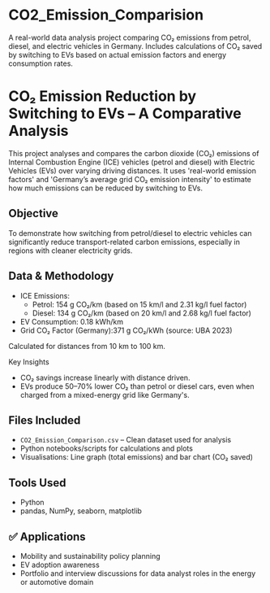 # CO2_Emission_Comparision
A real-world data analysis project comparing CO₂ emissions from petrol, diesel, and electric vehicles in Germany. Includes calculations of CO₂ saved by switching to EVs based on actual emission factors and energy consumption rates.

# CO₂ Emission Reduction by Switching to EVs – A Comparative Analysis

This project analyses and compares the carbon dioxide (CO₂) emissions of Internal Combustion Engine (ICE) vehicles (petrol and diesel) with Electric Vehicles (EVs) over varying driving distances. It uses 'real-world emission factors' and 'Germany’s average grid CO₂ emission intensity' to estimate how much emissions can be reduced by switching to EVs.

## Objective
To demonstrate how switching from petrol/diesel to electric vehicles can significantly reduce transport-related carbon emissions, especially in regions with cleaner electricity grids.

 ## Data & Methodology
- ICE Emissions:
  - Petrol: 154 g CO₂/km (based on 15 km/l and 2.31 kg/l fuel factor)
  - Diesel: 134 g CO₂/km (based on 20 km/l and 2.68 kg/l fuel factor)
- EV Consumption: 0.18 kWh/km
- Grid CO₂ Factor (Germany):371 g CO₂/kWh (source: UBA 2023)

Calculated for distances from 10 km to 100 km.

 Key Insights
- CO₂ savings increase linearly with distance driven.
- EVs produce 50–70% lower CO₂ than petrol or diesel cars, even when charged from a mixed-energy grid like Germany's.

## Files Included
- `CO2_Emission_Comparison.csv` – Clean dataset used for analysis
- Python notebooks/scripts for calculations and plots
- Visualisations: Line graph (total emissions) and bar chart (CO₂ saved)

## Tools Used
- Python
- pandas, NumPy, seaborn, matplotlib

## ✅ Applications
- Mobility and sustainability policy planning
- EV adoption awareness
- Portfolio and interview discussions for data analyst roles in the energy or automotive domain
